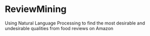 # ReviewMining
Using Natural Language Processing to find the most desirable and undesirable qualities from food reviews on Amazon
